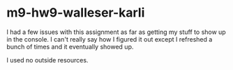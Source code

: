 # m9-hw9-walleser-karli

I had a few issues with this assignment as far as getting my stuff to show up in the console. I can't really say how I figured it out except I refreshed a bunch of times and it eventually showed up.

I used no outside resources. 